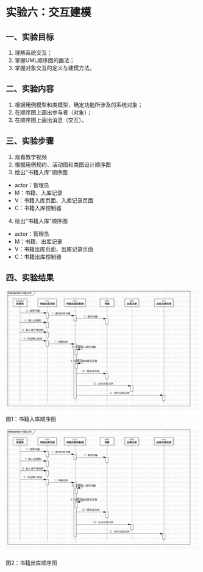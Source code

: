 # 实验六：交互建模

## 一、实验目标
1. 理解系统交互；
2. 掌握UML顺序图的画法；
3. 掌握对象交互的定义与建模方法。

## 二、实验内容
1. 根据用例模型和类模型，确定功能所涉及的系统对象；
2. 在顺序图上画出参与者（对象）；
3. 在顺序图上画出消息（交互）。

## 三、实验步骤
1. 观看教学视频
2. 根据用例规约、活动图和类图设计顺序图
3. 绘出“书籍入库”顺序图
  - actor：管理员
  - M：书籍、入库记录
  - V：书籍入库页面、入库记录页面
  - C：书籍入库控制器
4. 绘出“书籍入库”顺序图
  - actor：管理员
  - M：书籍、出库记录
  - V：书籍出库页面、出库记录页面
  - C：书籍出库控制器

## 四、实验结果
![书籍入库顺序图](./lab6_SequenceDiagram2.jpg) 
图1：书籍入库顺序图

![书籍出库顺序图](./lab6_SequenceDiagram2.jpg) 

图2：书籍出库顺序图